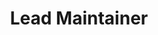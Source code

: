 ---
joined: 2018
_id: 9bow
name: 박정환
title: Lead Maintainer
team: CoC, PyTorchKorea
link_github: https://github.com/9bow
link_linkedin:
link_twitter:
link_facebook:
link_instagram:
link_youtube:
link_homepage:
---